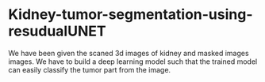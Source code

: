# Kidney-tumor-segmentation-using-resudualUNET
We have been given the scaned 3d images of kidney and masked images images. We have to build a deep learning model such that the trained model can easily classify the tumor part from the image.
